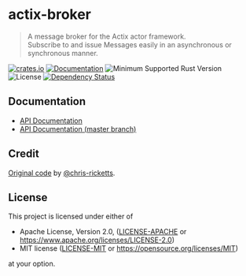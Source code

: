# actix-broker

> A message broker for the Actix actor framework.  
> Subscribe to and issue Messages easily in an asynchronous or synchronous manner.

<!-- prettier-ignore-start -->

[![crates.io](https://img.shields.io/crates/v/actix-broker?label=latest)](https://crates.io/crates/actix-broker)
[![Documentation](https://docs.rs/actix-broker/badge.svg?version=0.4.3)](https://docs.rs/actix-broker/0.4.3)
![Minimum Supported Rust Version](https://img.shields.io/badge/rustc-1.65+-ab6000.svg)
![License](https://img.shields.io/crates/l/actix-broker.svg)
[![Dependency Status](https://deps.rs/crate/actix-broker/0.4.3/status.svg)](https://deps.rs/crate/actix-broker/0.4.3)

<!-- prettier-ignore-end -->

## Documentation

- [API Documentation](https://docs.rs/actix-broker)
- [API Documentation (master branch)](https://actix.rs/actix/actix_broker)

## Credit

[Original code](https://github.com/chris-ricketts/actix-broker) by [@chris-ricketts](https://github.com/chris-ricketts).

## License

This project is licensed under either of

- Apache License, Version 2.0, ([LICENSE-APACHE](LICENSE-APACHE) or https://www.apache.org/licenses/LICENSE-2.0)
- MIT license ([LICENSE-MIT](LICENSE-MIT) or https://opensource.org/licenses/MIT)

at your option.
